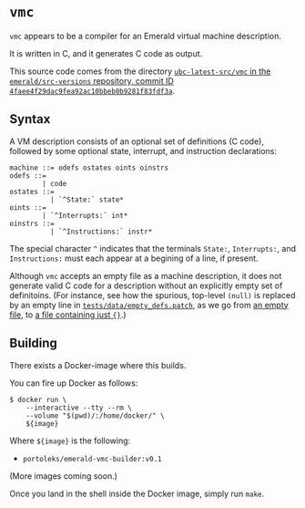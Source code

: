 # `vmc`

`vmc` appears to be a compiler for an Emerald virtual machine
description.

It is written in C, and it generates C code as output.

This source code comes from the directory [`ubc-latest-src/vmc` in the
`emerald/src-versions` repository, commit ID
`4faee4f29dac9fea92ac10bbeb0b9281f83fdf3a`](https://github.com/emerald/src-versions/tree/4faee4f29dac9fea92ac10bbeb0b9281f83fdf3a/ubc-latest-src).

## Syntax

A VM description consists of an optional set of definitions (C code),
followed by some optional state, interrupt, and instruction
declarations:

```
machine ::= odefs ostates oints oinstrs
odefs ::=
        | code
ostates ::=
          | `^State:` state*
oints ::=
        | `^Interrupts:` int*
oinstrs ::=
          | `^Instructions:` instr*
```

The special character `^` indicates that the terminals `State:`,
`Interrupts:`, and `Instructions:` must each appear at a begining of a
line, if present.

Although `vmc` accepts an empty file as a machine description, it does
not generate valid C code for a description without an explicitly
empty set of definitoins. (For instance, see how the spurious,
top-level `(null)` is replaced by an empty line in
[`tests/data/empty_defs.patch`](vmc/tests/data/empty_defs.patch), as
we go from [an empty file](tests/data/empty.desc), to [a file
containing just `{}`](tests/data/empty_defs.desc).)

## Building

There exists a Docker-image where this builds.

You can fire up Docker as follows:

```
$ docker run \
    --interactive --tty --rm \
    --volume "$(pwd)/:/home/docker/" \
    ${image}
```

Where `${image}` is the following:

* `portoleks/emerald-vmc-builder:v0.1`

(More images coming soon.)

Once you land in the shell inside the Docker image, simply run `make`.
